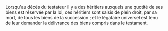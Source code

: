   
 Lorsqu'au décès du testateur il y a des héritiers auxquels une quotité de ses biens est réservée par la loi, ces héritiers sont saisis de plein droit, par sa mort, de tous les biens de la succession ; et le légataire universel est tenu de leur demander la délivrance des biens compris dans le testament.  

  
